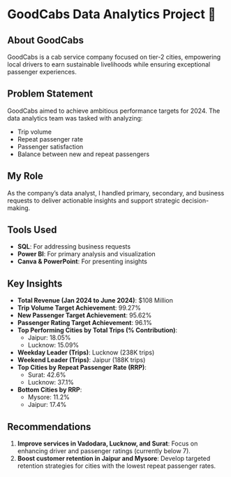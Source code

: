 # GoodCabs Data Analytics Project 🚖

## About GoodCabs
GoodCabs is a cab service company focused on tier-2 cities, empowering local drivers to earn sustainable livelihoods while ensuring exceptional passenger experiences.

## Problem Statement
GoodCabs aimed to achieve ambitious performance targets for 2024. The data analytics team was tasked with analyzing:
- Trip volume
- Repeat passenger rate
- Passenger satisfaction
- Balance between new and repeat passengers

## My Role
As the company’s data analyst, I handled primary, secondary, and business requests to deliver actionable insights and support strategic decision-making.

## Tools Used
- **SQL**: For addressing business requests
- **Power BI**: For primary analysis and visualization
- **Canva & PowerPoint**: For presenting insights

## Key Insights
- **Total Revenue (Jan 2024 to June 2024)**: $108 Million  
- **Trip Volume Target Achievement**: 99.27%  
- **New Passenger Target Achievement**: 95.62%  
- **Passenger Rating Target Achievement**: 96.1%  
- **Top Performing Cities by Total Trips (% Contribution)**:
  - Jaipur: 18.05%  
  - Lucknow: 15.09%  
- **Weekday Leader (Trips)**: Lucknow (238K trips)  
- **Weekend Leader (Trips)**: Jaipur (188K trips)  
- **Top Cities by Repeat Passenger Rate (RRP)**:
  - Surat: 42.6%  
  - Lucknow: 37.1%  
- **Bottom Cities by RRP**:
  - Mysore: 11.2%  
  - Jaipur: 17.4%  

## Recommendations
1. **Improve services in Vadodara, Lucknow, and Surat**: Focus on enhancing driver and passenger ratings (currently below 7).
2. **Boost customer retention in Jaipur and Mysore**: Develop targeted retention strategies for cities with the lowest repeat passenger rates.


